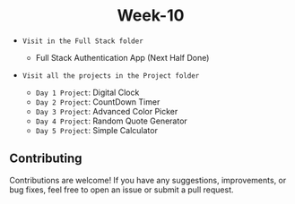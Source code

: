 <h1 align="center">Week-10</h1>

- `Visit in the Full Stack folder`

  - Full Stack Authentication App (Next Half Done)

- `Visit all the projects in the Project folder`

  - `Day 1 Project`: Digital Clock
  - `Day 2 Project`: CountDown Timer
  - `Day 3 Project`: Advanced Color Picker
  - `Day 4 Project`: Random Quote Generator
  - `Day 5 Project`: Simple Calculator

## Contributing

Contributions are welcome! If you have any suggestions, improvements, or bug fixes, feel free to open an issue or submit a pull request.
